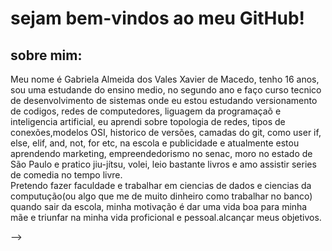 <h1>sejam bem-vindos ao meu GitHub!</h1>

<h2>sobre mim: </h2>
Meu nome é Gabriela Almeida dos Vales Xavier de Macedo, tenho 16 anos, sou uma estudande do ensino medio, no segundo ano e faço curso tecnico de desenvolvimento de sistemas onde eu estou estudando versionamento de codigos, redes de computedores, liguagem da programaçaõ e inteligencia artificial, eu aprendi sobre topologia de redes, tipos de conexões,modelos OSI, historico de versões, camadas do git, como user if, else, elif, and, not, for etc, na escola e  publicidade e atualmente estou aprendendo marketing, empreendedorismo no senac, moro no estado de São Paulo e pratico jiu-jítsu, volei, leio bastante livros e amo assistir series de comedia no tempo livre. <br> Pretendo fazer faculdade e trabalhar em ciencias de dados e ciencias da computução(ou algo que me de muito dinheiro como trabalhar no banco) quando sair da escola, minha motivação é dar uma vida boa para minha mãe e triunfar na minha vida proficional e pessoal.alcançar meus objetivos.  


-->

